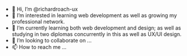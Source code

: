 - 👋 Hi, I’m @richardroach-ux
- 👀 I’m interested in learning web development as well as growing my professional network.
- 🌱 I’m currently learning both web development and design; as well as studying in two diplomas concurrently in this as well as UX/UI design.
- 💞️ I’m looking to collaborate on ...
- 📫 How to reach me ...

<!---
richardroach-ux/richardroach-ux is a ✨ special ✨ repository because its `README.md` (this file) appears on your GitHub profile.
You can click the Preview link to take a look at your changes.
--->
